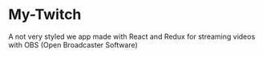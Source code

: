 # My-Twitch
A not very styled we app made with React and Redux for streaming videos with OBS (Open Broadcaster Software)   
